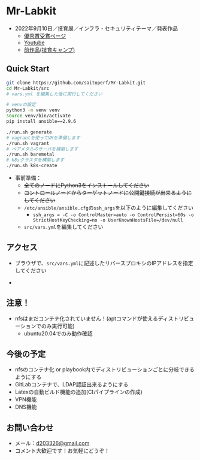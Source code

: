 # Mr-Labkit
- 2022年9月10日／技育展／インフラ・セキュリティテーマ／発表作品
    - [優秀賞受賞ページ](https://talent.supporterz.jp/geekten/2022/exhibition.html#theme3)
    - [Youtube](https://www.youtube.com/watch?v=LOkjSkE-tF0&feature=youtu.be)
    - [前作品(技育キャンプ)](https://github.com/saitoperf/mini-lab)

## Quick Start
```sh
git clone https://github.com/saitoperf/Mr-Labkit.git
cd Mr-Labkit/src
# vars.yml を編集した後に実行してください
```
```sh
# venvの設定
python3 -m venv venv
source venv/bin/activate
pip install ansible==2.9.6
```
```sh
./run.sh generate
# vagrantを使ってVMを準備します
./run.sh vagrant
# ベアメタルのサーバを構築します
./run.sh baremetal
# k8sクラスタを構築します
./run.sh k8s-create
```
- 事前準備：
    - ~~全てのノードにPython3をインストールしてください~~
    - ~~コントロールノードからターゲットノードに公開鍵接続が出来るようにしてください~~
    - `/etc/ansible/ansible.cfg`の`ssh_args`を以下のように編集してください
      - `ssh_args = -C -o ControlMaster=auto -o ControlPersist=60s -o StrictHostKeyChecking=no -o UserKnownHostsFile=/dev/null`
    - `src/vars.yml`を編集してください

## アクセス
- ブラウザで、`src/vars.yml`に記述したリバースプロキシのIPアドレスを指定してください

<!-- ## 各種サービスへのアクセス -->
<!-- - (ServerIPはそのうちドメインで指定できるようにしたい) -->
- 
<!-- - `ServerIP:8080`：LDAP管理画面
    - Login DN：cn=admin,dc=example,dc=com
    - Password：admin
- `ServerIP:8929`：GitLab
    - 初期のユーザ名とパスワードは[こちら](https://docs.gitlab.com/ee/install/docker.html#install-gitlab-using-docker-engine)をご参照ください
    - Username or email：root
    - Password：`docker exec -it gitlab grep 'Password:' /etc/gitlab/initial_root_password`
- `ServerIP:3000`：Grafana
    - Email or username：admin
    - Password：admin
- `ServerIP:9090`：Prometheus -->

## 注意！
- nfsはまだコンテナ化されていません！(aptコマンドが使えるディストリビューションでのみ実行可能)
    - ubuntu20.04でのみ動作確認

## 今後の予定
- nfsのコンテナ化 or playbook内でディストリビューションごとに分岐できるようにする
- GitLabコンテナで、LDAP認証出来るようにする
- Latexの自動ビルド機能の追加(CIパイプラインの作成)
- VPN機能
- DNS機能

## お問い合わせ
- メール：d203326@gmail.com
- コメント大歓迎です！お気軽にどうぞ！
